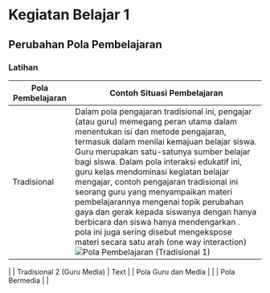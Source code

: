 # Kegiatan Belajar 1
## Perubahan Pola Pembelajaran

### Latihan 
| Pola Pembelajaran              | Contoh Situasi Pembelajaran  |
| --------------------           | ----------- |
| Tradisional                    | Dalam pola pengajaran tradisional ini, pengajar (atau guru) memegang peran utama dalam menentukan isi dan metode pengajaran, termasuk dalam menilai kemajuan belajar siswa. Guru merupakan satu-satunya sumber belajar bagi siswa. Dalam pola interaksi edukatif ini, guru kelas mendominasi kegiatan belajar mengajar,  contoh pengajaran tradisional ini  seorang guru yang menyampaikan materi pembelajarannya mengenai topik perubahan gaya dan gerak kepada siswanya dengan hanya berbicara dan siswa hanya mendengarkan . pola ini juga sering disebut mengekspose materi secara satu arah (one way interaction) ![Pola Pembelajaran (Tradisional 1)](https://user-images.githubusercontent.com/112459285/192086184-5e5023e0-cd4e-4ca3-a7e5-3656a629ec24.png)
|
| Tradisional 2 (Guru Media)     | Text        |
| Pola Guru dan Media            |             |
| Pola Bermedia                  |             |
